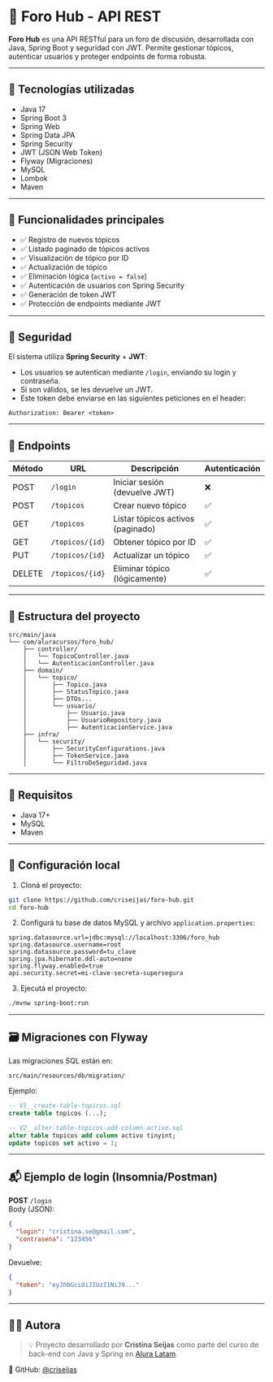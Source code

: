 
# 🧠 Foro Hub - API REST

**Foro Hub** es una API RESTful para un foro de discusión, desarrollada con Java, Spring Boot y seguridad con JWT. Permite gestionar tópicos, autenticar usuarios y proteger endpoints de forma robusta.

---

## 📌 Tecnologías utilizadas

- Java 17
- Spring Boot 3
- Spring Web
- Spring Data JPA
- Spring Security
- JWT (JSON Web Token)
- Flyway (Migraciones)
- MySQL
- Lombok
- Maven

---

## 🚀 Funcionalidades principales

- ✅ Registro de nuevos tópicos
- ✅ Listado paginado de tópicos activos
- ✅ Visualización de tópico por ID
- ✅ Actualización de tópico
- ✅ Eliminación lógica (`activo = false`)
- ✅ Autenticación de usuarios con Spring Security
- ✅ Generación de token JWT
- ✅ Protección de endpoints mediante JWT

---

## 🔐 Seguridad

El sistema utiliza **Spring Security** + **JWT**:

- Los usuarios se autentican mediante `/login`, enviando su login y contraseña.
- Si son válidos, se les devuelve un JWT.
- Este token debe enviarse en las siguientes peticiones en el header:

```
Authorization: Bearer <token>
```

---

## 🧪 Endpoints

| Método | URL                  | Descripción                          | Autenticación |
|--------|----------------------|--------------------------------------|----------------|
| POST   | `/login`             | Iniciar sesión (devuelve JWT)        | ❌             |
| POST   | `/topicos`           | Crear nuevo tópico                   | ✅             |
| GET    | `/topicos`           | Listar tópicos activos (paginado)    | ✅             |
| GET    | `/topicos/{id}`      | Obtener tópico por ID                | ✅             |
| PUT    | `/topicos/{id}`      | Actualizar un tópico                 | ✅             |
| DELETE | `/topicos/{id}`      | Eliminar tópico (lógicamente)        | ✅             |

---

## 📄 Estructura del proyecto

```
src/main/java
└── com/aluracursos/foro_hub/
    ├── controller/
    │   └── TopicoController.java
    │   └── AutenticacionController.java
    ├── domain/
    │   └── topico/
    │       ├── Topico.java
    │       ├── StatusTopico.java
    │       ├── DTOs...
    │       └── usuario/
    │           ├── Usuario.java
    │           ├── UsuarioRepository.java
    │           ├── AutenticacionService.java
    ├── infra/
    │   └── security/
    │       ├── SecurityConfigurations.java
    │       ├── TokenService.java
    │       └── FiltroDeSeguridad.java
```

---

## 🧰 Requisitos

- Java 17+
- MySQL
- Maven

---

## 🔧 Configuración local

1. Cloná el proyecto:

```bash
git clone https://github.com/criseijas/foro-hub.git
cd foro-hub
```

2. Configurá tu base de datos MySQL y archivo `application.properties`:

```properties
spring.datasource.url=jdbc:mysql://localhost:3306/foro_hub
spring.datasource.username=root
spring.datasource.password=tu_clave
spring.jpa.hibernate.ddl-auto=none
spring.flyway.enabled=true
api.security.secret=mi-clave-secreta-supersegura
```

3. Ejecutá el proyecto:

```bash
./mvnw spring-boot:run
```

---

## 🗃️ Migraciones con Flyway

Las migraciones SQL están en:

```
src/main/resources/db/migration/
```

Ejemplo:

```sql
-- V1__create-table-topicos.sql
create table topicos (...);

-- V2__alter-table-topicos-add-column-activo.sql
alter table topicos add column activo tinyint;
update topicos set activo = 1;
```

---

## 📬 Ejemplo de login (Insomnia/Postman)

**POST** `/login`  
Body (JSON):

```json
{
  "login": "cristina.se@gmail.com",
  "contrasena": "123456"
}
```

Devuelve:

```json
{
  "token": "eyJhbGciOiJIUzI1NiJ9..."
}
```

---

## 🧑‍💻 Autora

> 💡 Proyecto desarrollado por **Cristina Seijas** como parte del curso de back-end con Java y Spring en [Alura Latam](https://www.aluracursos.com/).

📎 GitHub: [@criseijas](https://github.com/criseijas)

